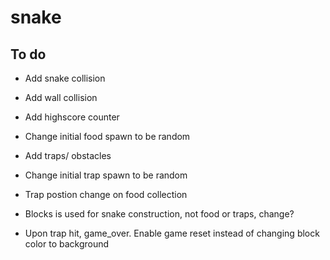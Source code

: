 # snake

## To do
- Add snake collision
- Add wall collision
- Add highscore counter
- Change initial food spawn to be random
- Add traps/ obstacles
- Change initial trap spawn to be random
- Trap postion change on food collection

- Blocks is used for snake construction, not food or traps, change?
- Upon trap hit, game_over. Enable game reset instead of changing block color to background

